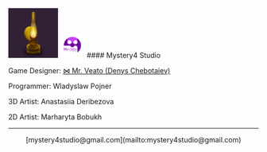 <script src="https://kit.fontawesome.com/2863ef2463.js" crossorigin="anonymous"></script>

<img src="Gas lamp.png" width="100" height="100" />

<img src="Logo.png" width="50" height="50" />
#### Mystery4 Studio

Game Designer: [⋈ Mr. Veato (Denys Chebotaiev)](https://mrveato.com)

Programmer: Wladyslaw Pojner

3D Artist: Anastasiia Deribezova

2D Artist: Marharyta Bobukh

* * *
<center>
[mystery4studio@gmail.com](mailto:mystery4studio@gmail.com)

<a href="https://facebook.com"><i class="fa-brands fa-facebook fa-2xl" style="color: #000000;"></i></a>
<a href="https://twitter.com/klsgame"><i class="fa-brands fa-twitter fa-2xl" style="color: #000000;"></i></a>
<a href="https://youtube.com/@kls-game"><i class="fa-brands fa-youtube fa-2xl" style="color: #000000;"></i></a>
<a href="https://instagram.com/klsgame"><i class="fa-brands fa-instagram fa-2xl" style="color: #000000;"></i></a>
<a href="https://www.tiktok.com/@klsgame"><i class="fa-brands fa-tiktok fa-2xl" style="color: #000000;"></i></a>
<a href="https://t.me/klsgame"><i class="fa-brands fa-telegram fa-2xl" style="color: #000000;"></i></a>
</center>
